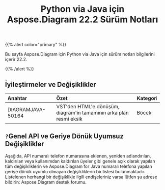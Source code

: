 ﻿---
title: Python via Java için Aspose.Diagram 22.2 Sürüm Notları
type: docs
weight: 26
url: /tr/java/aspose-diagram-for-python-via-java-22-2-release-notes/
---
{{% alert color="primary" %}}

Bu sayfa Aspose.Diagram için Python via Java için sürüm notları bilgilerini içerir 22.2.

{{% /alert %}}
## **İyileştirmeler ve Değişiklikler**  ##

|**Anahtar**|**Özet**|**Kategori**|
|:- |:- |:- |
|DIAGRAMJAVA-50164|VST'den HTML'e dönüşüm, diagram'in tamamının arka plan resmi eksik|Böcek|

## `?`**Genel API ve Geriye Dönük Uyumsuz Değişiklikler**
Aşağıda, API numaralı telefon numarasına eklenen, yeniden adlandırılan, kaldırılan veya kullanımdan kaldırılan üyeler gibi genele açık olarak yapılan tüm değişikliklerin ve Aspose.Diagram for Java numaralı telefona yapılan geriye dönük uyumlu olmayan değişikliklerin bir listesi bulunmaktadır. Listelenen herhangi bir değişiklikle ilgili endişeleriniz varsa lütfen şu adrese bildirin: Aspose.Diagram destek forumu.





